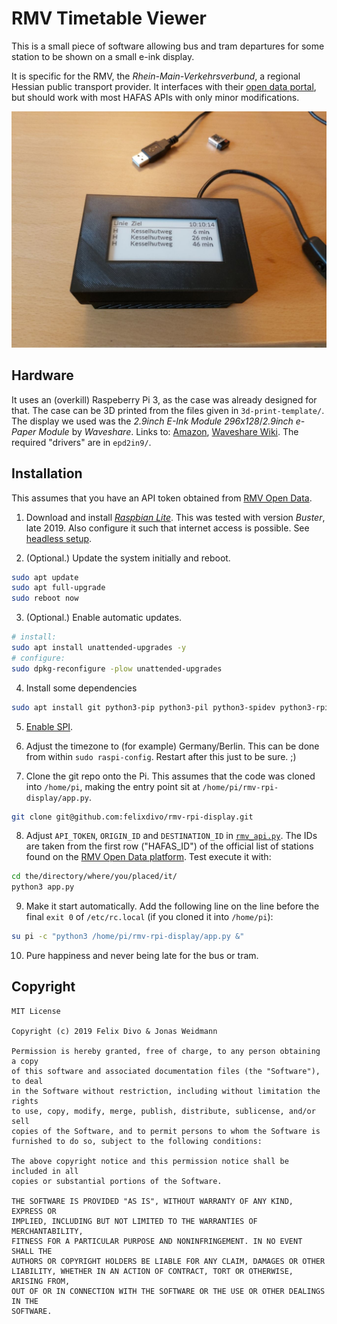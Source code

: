 # RMV Timetable Viewer

This is a small piece of software allowing bus and tram departures for some station to be shown on a small e-ink display.

It is specific for the RMV, the *Rhein-Main-Verkehrsverbund*, a regional Hessian public transport provider.
It interfaces with their [open data portal](https://opendata.rmv.de/), but should work with most HAFAS APIs with only minor modifications.

![](example.jpg)

## Hardware

It uses an (overkill) Raspeberry Pi 3, as the case was already designed for that.
The case can be 3D printed from the files given in `3d-print-template/`.
The display we used was the *2.9inch E-Ink Module 296x128*/*2.9inch e-Paper Module* by *Waveshare*. Links to: [Amazon](https://www.amazon.de/gp/product/B071JFRV2S/), [Waveshare Wiki](https://www.waveshare.com/wiki/2.9inch_e-Paper_Module). The required "drivers" are in `epd2in9/`.


## Installation

This assumes that you have an API token obtained from [RMV Open Data](https://opendata.rmv.de/site/anmeldeseite.html).

1. Download and install [*Raspbian Lite*](https://downloads.raspberrypi.org/raspbian_lite_latest). This was tested with version *Buster*, late 2019. Also configure it such that internet access is possible. See [headless setup](https://www.raspberrypi.org/documentation/configuration/wireless/headless.md).

2. (Optional.) Update the system initially and reboot.
```bash
sudo apt update
sudo apt full-upgrade
sudo reboot now
```

3. (Optional.) Enable automatic updates.
```bash
# install:
sudo apt install unattended-upgrades -y
# configure:
sudo dpkg-reconfigure -plow unattended-upgrades
```

4. Install some dependencies
```bash
sudo apt install git python3-pip python3-pil python3-spidev python3-rpi.gpio python3-dateutil fonts-lato -y
```

5. [Enable SPI](https://www.raspberrypi.org/documentation/hardware/raspberrypi/spi/README.md).

6. Adjust the timezone to (for example) Germany/Berlin. This can be done from within `sudo raspi-config`. Restart after this just to be sure. ;)

7. Clone the git repo onto the Pi. This assumes that the code was cloned into `/home/pi`, making the entry point sit at `/home/pi/rmv-rpi-display/app.py`.
```bash
git clone git@github.com:felixdivo/rmv-rpi-display.git
```

8. Adjust `API_TOKEN`, `ORIGIN_ID` and `DESTINATION_ID` in [`rmv_api.py`](rmv_api.py). The IDs are taken from the first row ("HAFAS_ID") of the official list of stations found on the [RMV Open Data platform](https://opendata.rmv.de/site/files/rmv01/RMV_Haltestellen.zip). Test execute it with:
```bash
cd the/directory/where/you/placed/it/
python3 app.py
```

9. Make it start automatically. Add the following line on the line before the final `exit 0` of `/etc/rc.local` (if you cloned it into `/home/pi`):
```bash
su pi -c "python3 /home/pi/rmv-rpi-display/app.py &"
```

10. Pure happiness and never being late for the bus or tram.

## Copyright

```
MIT License

Copyright (c) 2019 Felix Divo & Jonas Weidmann

Permission is hereby granted, free of charge, to any person obtaining a copy
of this software and associated documentation files (the "Software"), to deal
in the Software without restriction, including without limitation the rights
to use, copy, modify, merge, publish, distribute, sublicense, and/or sell
copies of the Software, and to permit persons to whom the Software is
furnished to do so, subject to the following conditions:

The above copyright notice and this permission notice shall be included in all
copies or substantial portions of the Software.

THE SOFTWARE IS PROVIDED "AS IS", WITHOUT WARRANTY OF ANY KIND, EXPRESS OR
IMPLIED, INCLUDING BUT NOT LIMITED TO THE WARRANTIES OF MERCHANTABILITY,
FITNESS FOR A PARTICULAR PURPOSE AND NONINFRINGEMENT. IN NO EVENT SHALL THE
AUTHORS OR COPYRIGHT HOLDERS BE LIABLE FOR ANY CLAIM, DAMAGES OR OTHER
LIABILITY, WHETHER IN AN ACTION OF CONTRACT, TORT OR OTHERWISE, ARISING FROM,
OUT OF OR IN CONNECTION WITH THE SOFTWARE OR THE USE OR OTHER DEALINGS IN THE
SOFTWARE.
```
